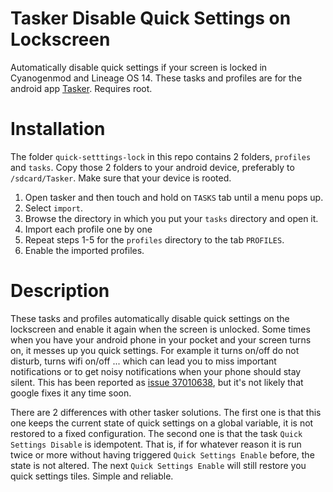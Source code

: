 # Tasker Disable Quick Settings on Lockscreen
Automatically disable quick settings if your screen is locked in Cyanogenmod and Lineage OS 14. These tasks and profiles are for the android app [Tasker](http://tasker.dinglisch.net/). Requires root.

# Installation
The folder `quick-setttings-lock` in this repo contains 2 folders, `profiles` and `tasks`. Copy those 2 folders to your android device, preferably to `/sdcard/Tasker`. Make sure that your device is rooted.
  1. Open tasker and then touch and hold on `TASKS` tab until a menu pops up.
  2. Select `import`.
  3. Browse the directory in which you put your `tasks` directory and open it.
  4. Import each profile one by one
  5. Repeat steps 1-5 for the `profiles` directory to the tab `PROFILES`.
  6. Enable the imported profiles.

# Description

These tasks and profiles automatically disable quick settings on the lockscreen and enable it again when the screen is unlocked. Some times when you have your android phone in your pocket and your screen turns on, it messes up you quick settings. For example it turns on/off do not disturb, turns wifi on/off ... which can lead you to miss important notifications or to get noisy notifications when your phone should stay silent. This has been reported as [issue 37010638](https://issuetracker.google.com/issues/37010638), but it's not likely that google fixes it any time soon.

There are 2 differences with other tasker solutions. The first one is that this one keeps the current state of quick settings on a global variable, it is not restored to a fixed configuration. The second one is that the task `Quick Settings Disable` is idempotent. That is, if for whatever reason it is run twice or more without having triggered `Quick Settings Enable` before, the state is not altered. The next `Quick Settings Enable` will still restore you quick settings tiles. Simple and reliable.
